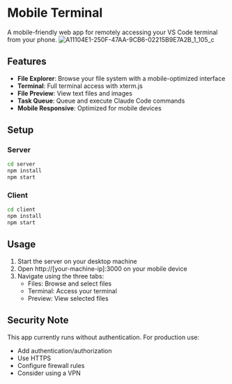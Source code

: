 # Mobile Terminal

A mobile-friendly web app for remotely accessing your VS Code terminal from your phone.
![A11104E1-250F-47AA-9CB6-02215B9E7A2B_1_105_c](https://github.com/user-attachments/assets/8c459623-51f4-440f-8a59-d5854761fcab)

## Features

- **File Explorer**: Browse your file system with a mobile-optimized interface
- **Terminal**: Full terminal access with xterm.js
- **File Preview**: View text files and images
- **Task Queue**: Queue and execute Claude Code commands
- **Mobile Responsive**: Optimized for mobile devices

## Setup

### Server

```bash
cd server
npm install
npm start
```

### Client

```bash
cd client
npm install
npm start
```

## Usage

1. Start the server on your desktop machine
2. Open http://[your-machine-ip]:3000 on your mobile device
3. Navigate using the three tabs:
   - Files: Browse and select files
   - Terminal: Access your terminal
   - Preview: View selected files

## Security Note

This app currently runs without authentication. For production use:
- Add authentication/authorization
- Use HTTPS
- Configure firewall rules
- Consider using a VPN
